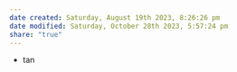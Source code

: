 ```yaml
---
date created: Saturday, August 19th 2023, 8:26:26 pm
date modified: Saturday, October 28th 2023, 5:57:24 pm
share: "true"
---
```


- tan